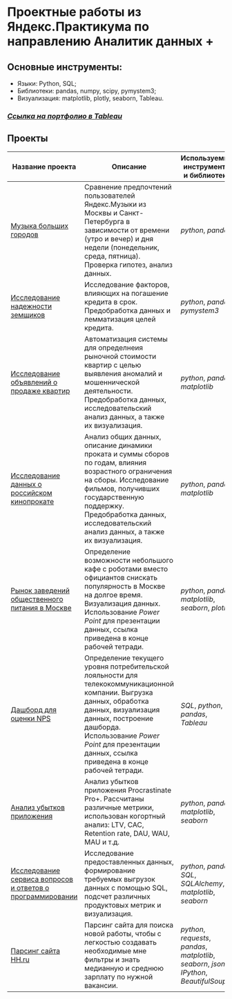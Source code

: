 # Проектные работы из Яндекс.Практикума по направлению Аналитик данных +
## Основные инструменты:
- Языки: Python, SQL;
- Библиотеки: pandas, numpy,  scipy, pymystem3;
- Визуализация: matplotlib, plotly, seaborn, Tableau.
### *[Ссылка на портфолио в Tableau](https://public.tableau.com/app/profile/.65851822)*
## Проекты
| Название проекта              | Описание                                         | Используемые инструменты и библиотеки  |
|-------------------------------|--------------------------------------------------|--------------------------|
|[Музыка больших городов](https://github.com/kseleznyova/yandex_practicum_analyst/blob/main/1.%20big_cities_music/%D0%9C%D1%83%D0%B7%D1%8B%D0%BA%D0%B0%20%D0%B1%D0%BE%D0%BB%D1%8C%D1%88%D0%B8%D1%85%20%D0%B3%D0%BE%D1%80%D0%BE%D0%B4%D0%BE%D0%B2.ipynb)         | Сравнение предпочтений пользователей Яндекс.Музыки из Москвы и Санкт-Петербурга в зависимости от времени (утро и вечер) и дня недели (понедельник, среда, пятница). Проверка гипотез, анализ данных.| *python*, *pandas*|
|[Исследование надежности земщиков](https://github.com/kseleznyova/yandex_practicum_analyst/blob/main/2.%20%20reliability_of_borrowers/%D0%98%D1%81%D1%81%D0%BB%D0%B5%D0%B4%D0%BE%D0%B2%D0%B0%D0%BD%D0%B8%D0%B5%20%D0%BD%D0%B0%D0%B4%D1%91%D0%B6%D0%BD%D0%BE%D1%81%D1%82%D0%B8%20%D0%B7%D0%B0%D1%91%D0%BC%D1%89%D0%B8%D0%BA%D0%BE%D0%B2.ipynb)|Исследование факторов, влияющих на погашение кредита в срок. Предобработка данных и лемматизация целей кредита.|*python*, *pandas*, *pymystem3*|
|[Исследование объявлений о продаже квартир](https://github.com/kseleznyova/yandex_practicum_analyst/blob/main/3.%20sale_of_apartments/%D0%98%D1%81%D1%81%D0%BB%D0%B5%D0%B4%D0%BE%D0%B2%D0%B0%D0%BD%D0%B8%D0%B5%20%D0%BE%D0%B1%D1%8A%D1%8F%D0%B2%D0%BB%D0%B5%D0%BD%D0%B8%D0%B9%20%D0%BE%20%D0%BF%D1%80%D0%BE%D0%B4%D0%B0%D0%B6%D0%B5%20%D0%BA%D0%B2%D0%B0%D1%80%D1%82%D0%B8%D1%80.ipynb)|Автоматизация системы для определнеия рыночной стоимости квартир с целью выявления аномалий и мошеннической деятельности. Предобработка данных, исследовательский анализ данных, а также их визуализация.|*python*, *pandas*, *matplotlib*|
|[Исследование данных о российском кинопрокате](https://github.com/kseleznyova/yandex_practicum_analyst/blob/main/4.%20film_distribution/%D0%98%D1%81%D1%81%D0%BB%D0%B5%D0%B4%D0%BE%D0%B2%D0%B0%D0%BD%D0%B8%D0%B5%20%D0%B4%D0%B0%D0%BD%D0%BD%D1%8B%D1%85%20%D0%BE%20%D1%80%D0%BE%D1%81%D1%81%D0%B8%D0%B9%D1%81%D0%BA%D0%BE%D0%BC%20%D0%BA%D0%B8%D0%BD%D0%BE%D0%BF%D1%80%D0%BE%D0%BA%D0%B0%D1%82%D0%B5.ipynb)|Анализ общих данных, описание динамики проката и суммы сборов по годам, влияния возрастного ограничения на сборы. Исследование фильмов, получивших государственную поддержку. Предобработка данных, исследовательский анализ данных, а также их визуализация.|*python*, *pandas*, *matplotlib*|
|[Рынок заведений общественного питания в Москве](https://github.com/kseleznyova/yandex_practicum_analyst/blob/main/5.%20catering_market/%D0%A0%D1%8B%D0%BD%D0%BE%D0%BA%20%D0%B7%D0%B0%D0%B2%D0%B5%D0%B4%D0%B5%D0%BD%D0%B8%D0%B9%20%D0%BE%D0%B1%D1%89%D0%B5%D1%81%D1%82%D0%B2%D0%B5%D0%BD%D0%BD%D0%BE%D0%B3%D0%BE%20%D0%BF%D0%B8%D1%82%D0%B0%D0%BD%D0%B8%D1%8F%20%D0%9C%D0%BE%D1%81%D0%BA%D0%B2%D1%8B.ipynb)|Определение возможности небольшого кафе с роботами вместо официантов снискать популярность в Москве на долгое время. Визуализация данных. Использование *Power Point* для презентации данных, ссылка приведена в конце рабочей тетради.|*python*, *pandas*, *matplotlib*, *seaborn*, *plotly*|
|[Дашборд для оценки NPS](https://github.com/kseleznyova/yandex_practicum_analyst/blob/main/6.%20NPS/%D0%94%D0%B0%D1%88%D0%B1%D0%BE%D1%80%D0%B4%20NPS.ipynb)|Определение текущего уровня потребительской лояльности для телекокоммуникационной компании. Выгрузка данных, обработка данных, визуализация данных, построение дашборда. Использование *Power Point* для презентации данных, ссылка приведена в конце рабочей тетради.|*SQL*, *python*, *pandas*, *Tableau*|
|[Анализ убытков приложения](https://github.com/kseleznyova/yandex_practicum_analyst/blob/main/7.%20entertainment_app/%D0%90%D0%BD%D0%B0%D0%BB%D0%B8%D0%B7%20%D1%83%D0%B1%D1%8B%D1%82%D0%BA%D0%BE%D0%B2%20%D0%BF%D1%80%D0%B8%D0%BB%D0%BE%D0%B6%D0%B5%D0%BD%D0%B8%D1%8F.ipynb)|Анализ убытков приложения Procrastinate Pro+. Рассчитаны различные метрики, использован когортный анализ: LTV, CAC, Retention rate, DAU, WAU, MAU и т.д. |*python*, *pandas*, *matplotlib*, *seaborn*|
|[Исследование сервиса вопросов и ответов о программировании](https://github.com/kseleznyova/yandex_practicum_analyst/blob/main/8.%20forum_for_programmers/%D0%A1%D0%B5%D1%80%D0%B2%D0%B8%D1%81%20%D0%B2%D0%BE%D0%BF%D1%80%D0%BE%D1%81%D0%BE%D0%B2%20%D0%B8%20%D0%BE%D1%82%D0%B2%D0%B5%D1%82%D0%BE%D0%B2.ipynb)|Исследование предоставленных данных, формирование требуемых выгрузок данных с помощью SQL, подсчет различных продуктовых метрик и визуализация.|*python*, *pandas*, *SQL*, *SQLAlchemy*, *matplotlib*, *seaborn*|
|[Парсинг сайта HH.ru](https://github.com/kseleznyova/yandex_practicum_analyst/blob/main/parsing_hh/Parsing%20HH_ok.ipynb)|Парсинг сайта для поиска новой работы, чтобы с легкостью создавать необходимые мне фильтры и знать медианную и среднюю зарплату по нужной вакансии.|*python*, *requests*, *pandas*, *matplotlib*, *seaborn*, *json*, *IPython*, *BeautifulSoup*|

